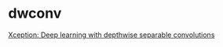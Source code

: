 # dwconv

[Xception: Deep learning with depthwise separable convolutions](https://openaccess.thecvf.com/content_cvpr_2017/papers/Chollet_Xception_Deep_Learning_CVPR_2017_paper.pdf)